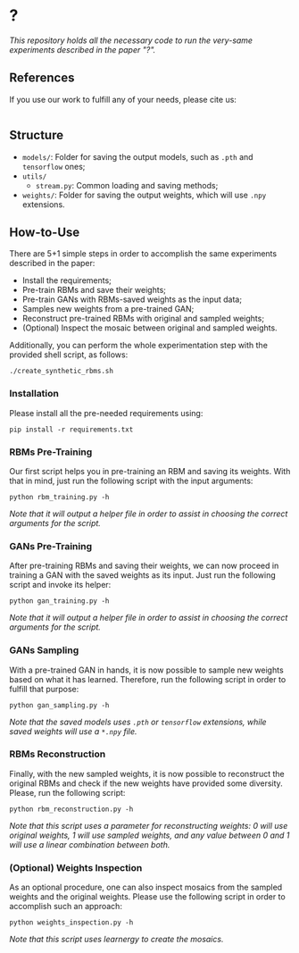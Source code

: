 # ?

*This repository holds all the necessary code to run the very-same experiments described in the paper "?".*

## References

If you use our work to fulfill any of your needs, please cite us:

```
```

## Structure

  * `models/`: Folder for saving the output models, such as `.pth` and `tensorflow` ones;
  * `utils/`
    * `stream.py`: Common loading and saving methods;
  * `weights/`: Folder for saving the output weights, which will use `.npy` extensions.

## How-to-Use

There are 5+1 simple steps in order to accomplish the same experiments described in the paper:

 * Install the requirements;
 * Pre-train RBMs and save their weights;
 * Pre-train GANs with RBMs-saved weights as the input data;
 * Samples new weights from a pre-trained GAN;
 * Reconstruct pre-trained RBMs with original and sampled weights;
 * (Optional) Inspect the mosaic between original and sampled weights.

Additionally, you can perform the whole experimentation step with the provided shell script, as follows:

```./create_synthetic_rbms.sh```
 
### Installation

Please install all the pre-needed requirements using:

```pip install -r requirements.txt```

### RBMs Pre-Training

Our first script helps you in pre-training an RBM and saving its weights. With that in mind, just run the following script with the input arguments:

```python rbm_training.py -h```

*Note that it will output a helper file in order to assist in choosing the correct arguments for the script.*

### GANs Pre-Training

After pre-training RBMs and saving their weights, we can now proceed in training a GAN with the saved weights as its input. Just run the following script and invoke its helper:

```python gan_training.py -h```

*Note that it will output a helper file in order to assist in choosing the correct arguments for the script.*

### GANs Sampling

With a pre-trained GAN in hands, it is now possible to sample new weights based on what it has learned. Therefore, run the following script in order to fulfill that purpose:

```python gan_sampling.py -h```

*Note that the saved models uses `.pth` or `tensorflow` extensions, while saved weights will use a `*.npy` file.*

### RBMs Reconstruction

Finally, with the new sampled weights, it is now possible to reconstruct the original RBMs and check if the new weights have provided some diversity. Please, run the following script:

```python rbm_reconstruction.py -h```

*Note that this script uses a parameter for reconstructing weights: 0 will use original weights, 1 will use sampled weights, and any value between 0 and 1 will use a linear combination between both.*

### (Optional) Weights Inspection

As an optional procedure, one can also inspect mosaics from the sampled weights and the original weights. Please use the following script in order to accomplish such an approach:

```python weights_inspection.py -h```

*Note that this script uses learnergy to create the mosaics.*
